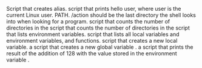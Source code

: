 Script that creates alias.
script that prints hello user, where user is the current Linux user.
PATH. /action should be the last directory the shell looks into when looking for a program.
script that counts the number of directories in the
script that counts the number of directories in the
script that lists environment variables.
script that lists all local variables and environment variables, and functions.
script that creates a new local variable.
a script that creates a new global variable  .
a script that prints the result of the addition of 128 with the value stored in the environment variable .
